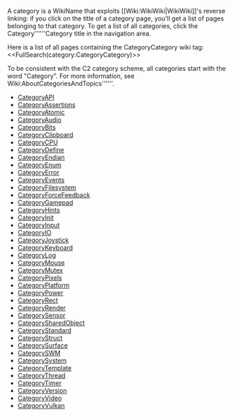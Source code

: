 <!-- # Please edit system and help pages ONLY in the master wiki! -->
<!-- # For more information, please see MoinMoin:MoinDev/Translation. -->
<!-- acl -All:write Default -->
A category is a WikiName that exploits [[Wiki:WikiWiki|WikiWiki]]'s reverse linking: if you click on the title of a category page, you'll get a list of pages belonging to that category. To get a list of all categories, click the Category''''''Category title in the navigation area.

Here is a list of all pages containing the CategoryCategory wiki tag:
<<FullSearch(category:CategoryCategory)>>

To be consistent with the C2 category scheme, all categories start with the word "Category". For more information, see Wiki:AboutCategoriesAndTopics''''''.
<!-- BEGIN CATEGORY LIST -->
- [CategoryAPI](CategoryAPI)
- [CategoryAssertions](CategoryAssertions)
- [CategoryAtomic](CategoryAtomic)
- [CategoryAudio](CategoryAudio)
- [CategoryBits](CategoryBits)
- [CategoryClipboard](CategoryClipboard)
- [CategoryCPU](CategoryCPU)
- [CategoryDefine](CategoryDefine)
- [CategoryEndian](CategoryEndian)
- [CategoryEnum](CategoryEnum)
- [CategoryError](CategoryError)
- [CategoryEvents](CategoryEvents)
- [CategoryFilesystem](CategoryFilesystem)
- [CategoryForceFeedback](CategoryForceFeedback)
- [CategoryGamepad](CategoryGamepad)
- [CategoryHints](CategoryHints)
- [CategoryInit](CategoryInit)
- [CategoryInput](CategoryInput)
- [CategoryIO](CategoryIO)
- [CategoryJoystick](CategoryJoystick)
- [CategoryKeyboard](CategoryKeyboard)
- [CategoryLog](CategoryLog)
- [CategoryMouse](CategoryMouse)
- [CategoryMutex](CategoryMutex)
- [CategoryPixels](CategoryPixels)
- [CategoryPlatform](CategoryPlatform)
- [CategoryPower](CategoryPower)
- [CategoryRect](CategoryRect)
- [CategoryRender](CategoryRender)
- [CategorySensor](CategorySensor)
- [CategorySharedObject](CategorySharedObject)
- [CategoryStandard](CategoryStandard)
- [CategoryStruct](CategoryStruct)
- [CategorySurface](CategorySurface)
- [CategorySWM](CategorySWM)
- [CategorySystem](CategorySystem)
- [CategoryTemplate](CategoryTemplate)
- [CategoryThread](CategoryThread)
- [CategoryTimer](CategoryTimer)
- [CategoryVersion](CategoryVersion)
- [CategoryVideo](CategoryVideo)
- [CategoryVulkan](CategoryVulkan)
<!-- END CATEGORY LIST -->
